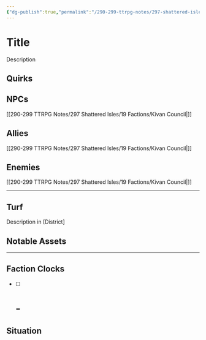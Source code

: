```yaml
---
{"dg-publish":true,"permalink":"/290-299-ttrpg-notes/297-shattered-isles/19-factions/kivan-council/"}
---
```



# Title

Description

## Quirks

## NPCs

[[290-299 TTRPG Notes/297 Shattered Isles/19 Factions/Kivan Council\|]]

## Allies

[[290-299 TTRPG Notes/297 Shattered Isles/19 Factions/Kivan Council\|]]

## Enemies

[[290-299 TTRPG Notes/297 Shattered Isles/19 Factions/Kivan Council\|]]

****

## Turf

Description in [District]

## Notable Assets

****

## Faction Clocks

- [ ] # - 

## Situation